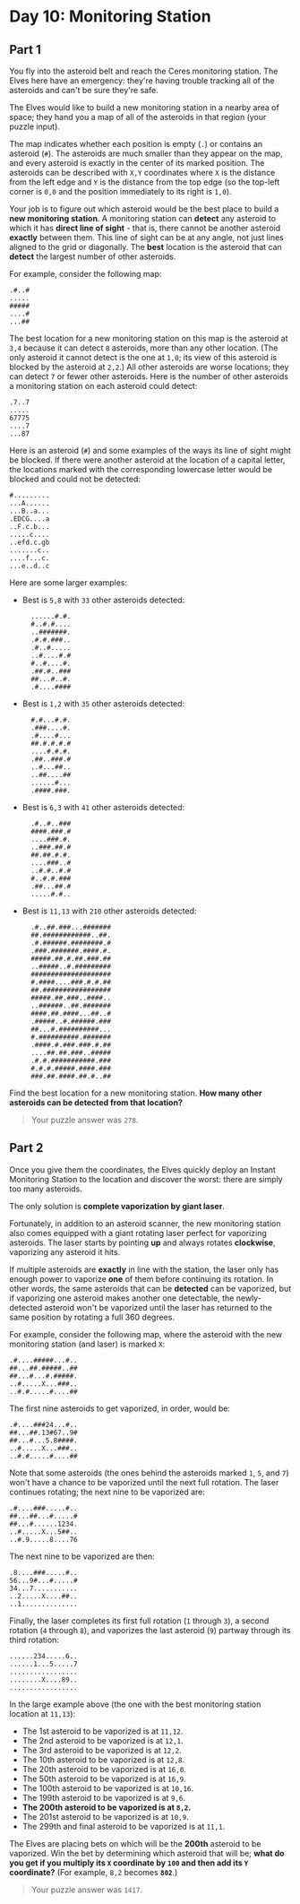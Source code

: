# Day 10: Monitoring Station

## Part 1

You fly into the asteroid belt and reach the Ceres monitoring station. The Elves here have an emergency: they're having trouble tracking all of the asteroids and can't be sure they're safe.

The Elves would like to build a new monitoring station in a nearby area of space; they hand you a map of all of the asteroids in that region (your puzzle input).

The map indicates whether each position is empty (`.`) or contains an asteroid (`#`). The asteroids are much smaller than they appear on the map, and every asteroid is exactly in the center of its marked position. The asteroids can be described with `X,Y` coordinates where `X` is the distance from the left edge and `Y` is the distance from the top edge (so the top-left corner is `0,0` and the position immediately to its right is `1,0`).

Your job is to figure out which asteroid would be the best place to build a **new monitoring station**. A monitoring station can **detect** any asteroid to which it has **direct line of sight** - that is, there cannot be another asteroid **exactly** between them. This line of sight can be at any angle, not just lines aligned to the grid or diagonally. The **best** location is the asteroid that can **detect** the largest number of other asteroids.

For example, consider the following map:

    .#..#
    .....
    #####
    ....#
    ...##

The best location for a new monitoring station on this map is the asteroid at `3,4` because it can detect `8` asteroids, more than any other location. (The only asteroid it cannot detect is the one at `1,0`; its view of this asteroid is blocked by the asteroid at `2,2`.) All other asteroids are worse locations; they can detect `7` or fewer other asteroids. Here is the number of other asteroids a monitoring station on each asteroid could detect:

    .7..7
    .....
    67775
    ....7
    ...87

Here is an asteroid (`#`) and some examples of the ways its line of sight might be blocked. If there were another asteroid at the location of a capital letter, the locations marked with the corresponding lowercase letter would be blocked and could not be detected:

    #.........
    ...A......
    ...B..a...
    .EDCG....a
    ..F.c.b...
    .....c....
    ..efd.c.gb
    .......c..
    ....f...c.
    ...e..d..c

Here are some larger examples:

- Best is `5,8` with `33` other asteroids detected:

        ......#.#.
        #..#.#....
        ..#######.
        .#.#.###..
        .#..#.....
        ..#....#.#
        #..#....#.
        .##.#..###
        ##...#..#.
        .#....####

- Best is `1,2` with `35` other asteroids detected:

        #.#...#.#.
        .###....#.
        .#....#...
        ##.#.#.#.#
        ....#.#.#.
        .##..###.#
        ..#...##..
        ..##....##
        ......#...
        .####.###.

- Best is `6,3` with `41` other asteroids detected:

        .#..#..###
        ####.###.#
        ....###.#.
        ..###.##.#
        ##.##.#.#.
        ....###..#
        ..#.#..#.#
        #..#.#.###
        .##...##.#
        .....#.#..

- Best is `11,13` with `210` other asteroids detected:

        .#..##.###...#######
        ##.############..##.
        .#.######.########.#
        .###.#######.####.#.
        #####.##.#.##.###.##
        ..#####..#.#########
        ####################
        #.####....###.#.#.##
        ##.#################
        #####.##.###..####..
        ..######..##.#######
        ####.##.####...##..#
        .#####..#.######.###
        ##...#.##########...
        #.##########.#######
        .####.#.###.###.#.##
        ....##.##.###..#####
        .#.#.###########.###
        #.#.#.#####.####.###
        ###.##.####.##.#..##

Find the best location for a new monitoring station. **How many other asteroids can be detected from that location?**

> Your puzzle answer was `278`.

## Part 2

Once you give them the coordinates, the Elves quickly deploy an Instant Monitoring Station to the location and discover the worst: there are simply too many asteroids.

The only solution is **complete vaporization by giant laser**.

Fortunately, in addition to an asteroid scanner, the new monitoring station also comes equipped with a giant rotating laser perfect for vaporizing asteroids. The laser starts by pointing **up** and always rotates **clockwise**, vaporizing any asteroid it hits.

If multiple asteroids are **exactly** in line with the station, the laser only has enough power to vaporize **one** of them before continuing its rotation. In other words, the same asteroids that can be **detected** can be vaporized, but if vaporizing one asteroid makes another one detectable, the newly-detected asteroid won't be vaporized until the laser has returned to the same position by rotating a full 360 degrees.

For example, consider the following map, where the asteroid with the new monitoring station (and laser) is marked `X`:

    .#....#####...#..
    ##...##.#####..##
    ##...#...#.#####.
    ..#.....X...###..
    ..#.#.....#....##

The first nine asteroids to get vaporized, in order, would be:

    .#....###24...#..
    ##...##.13#67..9#
    ##...#...5.8####.
    ..#.....X...###..
    ..#.#.....#....##

Note that some asteroids (the ones behind the asteroids marked `1`, `5`, and `7`) won't have a chance to be vaporized until the next full rotation. The laser continues rotating; the next nine to be vaporized are:

    .#....###.....#..
    ##...##...#.....#
    ##...#......1234.
    ..#.....X...5##..
    ..#.9.....8....76

The next nine to be vaporized are then:

    .8....###.....#..
    56...9#...#.....#
    34...7...........
    ..2.....X....##..
    ..1..............

Finally, the laser completes its first full rotation (`1` through `3`), a second rotation (`4` through `8`), and vaporizes the last asteroid (`9`) partway through its third rotation:

    ......234.....6..
    ......1...5.....7
    .................
    ........X....89..
    .................

In the large example above (the one with the best monitoring station location at `11,13`):

- The 1st asteroid to be vaporized is at `11,12`.
- The 2nd asteroid to be vaporized is at `12,1`.
- The 3rd asteroid to be vaporized is at `12,2`.
- The 10th asteroid to be vaporized is at `12,8`.
- The 20th asteroid to be vaporized is at `16,0`.
- The 50th asteroid to be vaporized is at `16,9`.
- The 100th asteroid to be vaporized is at `10,16`.
- The 199th asteroid to be vaporized is at `9,6`.
- **The 200th asteroid to be vaporized is at `8,2`.**
- The 201st asteroid to be vaporized is at `10,9`.
- The 299th and final asteroid to be vaporized is at `11,1`.

The Elves are placing bets on which will be the **200th** asteroid to be vaporized. Win the bet by determining which asteroid that will be; **what do you get if you multiply its `X` coordinate by `100` and then add its `Y` coordinate?** (For example, `8,2` becomes **`802`**.)

> Your puzzle answer was `1417`.
